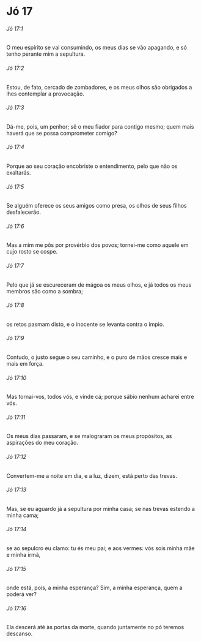# Jó 17

###### Jó 17:1

O meu espírito se vai consumindo, os meus dias se vão apagando, e só tenho perante mim a sepultura.

###### Jó 17:2

Estou, de fato, cercado de zombadores, e os meus olhos são obrigados a lhes contemplar a provocação.

###### Jó 17:3

Dá-me, pois, um penhor; sê o meu fiador para contigo mesmo; quem mais haverá que se possa comprometer comigo?

###### Jó 17:4

Porque ao seu coração encobriste o entendimento, pelo que não os exaltarás.

###### Jó 17:5

Se alguém oferece os seus amigos como presa, os olhos de seus filhos desfalecerão.

###### Jó 17:6

Mas a mim me pôs por provérbio dos povos; tornei-me como aquele em cujo rosto se cospe.

###### Jó 17:7

Pelo que já se escureceram de mágoa os meus olhos, e já todos os meus membros são como a sombra;

###### Jó 17:8

os retos pasmam disto, e o inocente se levanta contra o ímpio.

###### Jó 17:9

Contudo, o justo segue o seu caminho, e o puro de mãos cresce mais e mais em força.

###### Jó 17:10

Mas tornai-vos, todos vós, e vinde cá; porque sábio nenhum acharei entre vós.

###### Jó 17:11

Os meus dias passaram, e se malograram os meus propósitos, as aspirações do meu coração.

###### Jó 17:12

Convertem-me a noite em dia, e a luz, dizem, está perto das trevas.

###### Jó 17:13

Mas, se eu aguardo já a sepultura por minha casa; se nas trevas estendo a minha cama;

###### Jó 17:14

se ao sepulcro eu clamo: tu és meu pai; e aos vermes: vós sois minha mãe e minha irmã,

###### Jó 17:15

onde está, pois, a minha esperança? Sim, a minha esperança, quem a poderá ver?

###### Jó 17:16

Ela descerá até às portas da morte, quando juntamente no pó teremos descanso.

